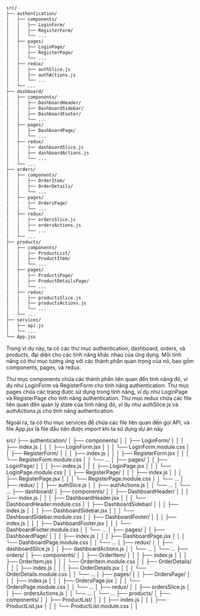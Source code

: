 ```markdown
src/
├── authentication/
│   ├── components/
│   │   ├── LoginForm/
│   │   ├── RegisterForm/
│   │   └── ...
│   ├── pages/
│   │   ├── LoginPage/
│   │   ├── RegisterPage/
│   │   └── ...
│   ├── redux/
│   │   ├── authSlice.js
│   │   ├── authActions.js
│   │   └── ...
│   └── ...
├── dashboard/
│   ├── components/
│   │   ├── DashboardHeader/
│   │   ├── DashboardSidebar/
│   │   ├── DashboardFooter/
│   │   └── ...
│   ├── pages/
│   │   ├── DashboardPage/
│   │   └── ...
│   ├── redux/
│   │   ├── dashboardSlice.js
│   │   ├── dashboardActions.js
│   │   └── ...
│   └── ...
├── orders/
│   ├── components/
│   │   ├── OrderItem/
│   │   ├── OrderDetails/
│   │   └── ...
│   ├── pages/
│   │   ├── OrdersPage/
│   │   └── ...
│   ├── redux/
│   │   ├── ordersSlice.js
│   │   ├── ordersActions.js
│   │   └── ...
│   └── ...
├── products/
│   ├── components/
│   │   ├── ProductList/
│   │   ├── ProductItem/
│   │   └── ...
│   ├── pages/
│   │   ├── ProductsPage/
│   │   ├── ProductDetailsPage/
│   │   └── ...
│   ├── redux/
│   │   ├── productsSlice.js
│   │   ├── productsActions.js
│   │   └── ...
│   └── ...
├── services/
│   ├── api.js
│   └── ...
└── App.jsx

```
Trong ví dụ này, ta có các thư mục authentication, dashboard, orders, và products, đại diện cho các tính năng khác nhau của ứng dụng. Mỗi tính năng có thư mục tương ứng với các thành phần quan trọng của nó, bao gồm components, pages, và redux.

Thư mục components chứa các thành phần liên quan đến tính năng đó, ví dụ như LoginForm và RegisterForm cho tính năng authentication. Thư mục pages chứa các trang được sử dụng trong tính năng, ví dụ như LoginPage và RegisterPage cho tính năng authentication. Thư mục redux chứa các file liên quan đến quản lý state của tính năng đó, ví dụ như authSlice.js và authActions.js cho tính năng authentication.

Ngoài ra, ta có thư mục services để chứa các file liên quan đến gọi API, và file App.jsx là file đầu tiên được import khi ta sử dụng dự án này.

src/
├── authentication/
│   ├── components/
│   │   ├── LoginForm/
│   │   │   ├── index.js
│   │   │   ├── LoginForm.jsx
│   │   │   └── LoginForm.module.css
│   │   ├── RegisterForm/
│   │   │   ├── index.js
│   │   │   ├── RegisterForm.jsx
│   │   │   └── RegisterForm.module.css
│   │   └── ...
│   ├── pages/
│   │   ├── LoginPage/
│   │   │   ├── index.js
│   │   │   ├── LoginPage.jsx
│   │   │   └── LoginPage.module.css
│   │   ├── RegisterPage/
│   │   │   ├── index.js
│   │   │   ├── RegisterPage.jsx
│   │   │   └── RegisterPage.module.css
│   │   └── ...
│   ├── redux/
│   │   ├── authSlice.js
│   │   ├── authActions.js
│   │   └── ...
│   └── ...
├── dashboard/
│   ├── components/
│   │   ├── DashboardHeader/
│   │   │   ├── index.js
│   │   │   ├── DashboardHeader.jsx
│   │   │   └── DashboardHeader.module.css
│   │   ├── DashboardSidebar/
│   │   │   ├── index.js
│   │   │   ├── DashboardSidebar.jsx
│   │   │   └── DashboardSidebar.module.css
│   │   ├── DashboardFooter/
│   │   │   ├── index.js
│   │   │   ├── DashboardFooter.jsx
│   │   │   └── DashboardFooter.module.css
│   │   └── ...
│   ├── pages/
│   │   ├── DashboardPage/
│   │   │   ├── index.js
│   │   │   ├── DashboardPage.jsx
│   │   │   └── DashboardPage.module.css
│   │   └── ...
│   ├── redux/
│   │   ├── dashboardSlice.js
│   │   ├── dashboardActions.js
│   │   └── ...
│   └── ...
├── orders/
│   ├── components/
│   │   ├── OrderItem/
│   │   │   ├── index.js
│   │   │   ├── OrderItem.jsx
│   │   │   └── OrderItem.module.css
│   │   ├── OrderDetails/
│   │   │   ├── index.js
│   │   │   ├── OrderDetails.jsx
│   │   │   └── OrderDetails.module.css
│   │   └── ...
│   ├── pages/
│   │   ├── OrdersPage/
│   │   │   ├── index.js
│   │   │   ├── OrdersPage.jsx
│   │   │   └── OrdersPage.module.css
│   │   └── ...
│   ├── redux/
│   │   ├── ordersSlice.js
│   │   ├── ordersActions.js
│   │   └── ...
│   └── ...
├── products/
│   ├── components/
│   │   ├── ProductList/
│   │   │   ├── index.js
│   │   │   ├── ProductList.jsx
│   │   │   └── ProductList.module.css
│   │
